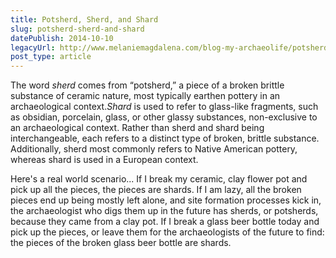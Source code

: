 ```yaml
---
title: Potsherd, Sherd, and Shard
slug: potsherd-sherd-and-shard
datePublish: 2014-10-10
legacyUrl: http://www.melaniemagdalena.com/blog-my-archaeolife/potsherd-sherd-and-shard
post_type: article
---
```


The word _sherd_ comes from “potsherd,” a piece of a broken brittle substance of ceramic nature, most typically earthen pottery in an archaeological context._Shard_ is used to refer to glass-like fragments, such as obsidian, porcelain, glass, or other glassy substances, non-exclusive to an archaeological context. Rather than sherd and shard being interchangeable, each refers to a distinct type of broken, brittle substance. Additionally, sherd most commonly refers to Native American pottery, whereas shard is used in a European context.

Here's a real world scenario... If I break my ceramic, clay flower pot and pick up all the pieces, the pieces are shards. If I am lazy, all the broken pieces end up being mostly left alone, and site formation processes kick in, the archaeologist who digs them up in the future has sherds, or potsherds, because they came from a clay pot. If I break a glass beer bottle today and pick up the pieces, or leave them for the archaeologists of the future to find: the pieces of the broken glass beer bottle are shards.
